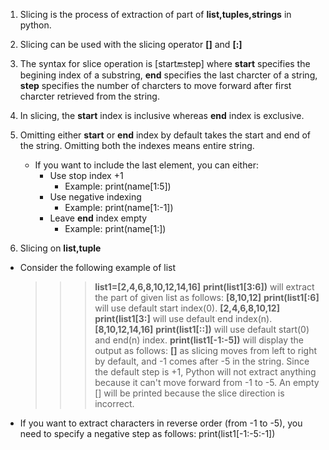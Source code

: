 1. Slicing is the process of extraction of part of **list,tuples,strings** in python.
2. Slicing can be used with the slicing operator **[]** and **[:]**
3. The syntax for slice operation is [start:end:step] where **start** specifies the begining index of a substring, **end** specifies the last charcter of a string, **step** specifies the number of charcters to move forward after first charcter retrieved from the string.
4. In slicing, the **start** index is inclusive whereas **end** index is exclusive.
5. Omitting either **start** or **end** index by default takes the start and end of the string. Omitting both the indexes means entire string.
   - If you want to include the last element, you can either:
     - Use stop index +1
       - Example: print(name[1:5])
     - Use negative indexing
       - Example: print(name[1:-1])
     - Leave **end** index empty
       - Example: print(name[1:])
         
6. Slicing on **list,tuple**
  - Consider the following example of list
    >>> **list1=[2,4,6,8,10,12,14,16]**
    >>> **print(list1[3:6])** will extract the part of given list as follows:
    >>> **[8,10,12]**
    >>> **print(list1[:6]** will use default start index(0).
    >>> **[2,4,6,8,10,12]**
    >>> **print(list1[3:]** will use default end index(n).
    >>> **[8,10,12,14,16]**
    >>> **print(list1[::])** will use default start(0) and end(n) index.
    >>> **print(list1[-1:-5])** will display the output as follows:
    >>> **[]** as slicing moves from left to right by default, and -1 comes after -5 in the string. Since the default step is +1, Python will not extract anything because it can't move forward from -1 to -5. An empty [] will be printed because the slice direction is incorrect.
   - If you want to extract characters in reverse order (from -1 to -5), you need to specify a negative step as follows:
     print(list1[-1:-5:-1])
